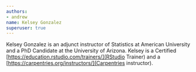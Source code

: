 ```yaml
---
authors:
- andrew
name: Kelsey Gonzalez
superuser: true
---
```


Kelsey Gonzalez is an adjunct instructor of Statistics at American University and a PhD Candidate at the University of Arizona. Kelsey is a Certified [https://education.rstudio.com/trainers/](RStudio Trainer) and a [https://carpentries.org/instructors/](Carpentries instructor).
